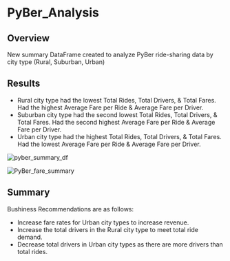 # PyBer_Analysis

## Overview

New summary DataFrame created to analyze PyBer ride-sharing data by city type (Rural, Suburban, Urban)

## Results

- Rural city type had the lowest Total Rides, Total Drivers, & Total Fares. Had the highest Average Fare per Ride & Average Fare per Driver.
- Suburban city type had the second lowest Total Rides, Total Drivers, & Total Fares. Had the second highest Average Fare per Ride & Average Fare per Driver.
- Urban city type had the highest Total Rides, Total Drivers, & Total Fares. Had the lowest Average Fare per Ride & Average Fare per Driver.

![pyber_summary_df]()

![PyBer_fare_summary]()

## Summary

Bushiness Recommendations are as follows:

- Increase fare rates for Urban city types to increase revenue.
- Increase the total drivers in the Rural city type to meet total ride demand.
- Decrease total drivers in Urban city types as there are more drivers than total rides.
